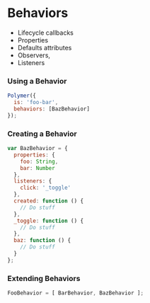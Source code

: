 # Behaviors

- Lifecycle callbacks
- Properties
- Defaults attributes
- Observers,
- Listeners

### Using a Behavior

```js
Polymer({
  is: 'foo-bar',
  behaviors: [BazBehavior]
});
```

### Creating a Behavior

```js
var BazBehavior = {
  properties: {
    foo: String,
    bar: Number
  },
  listeners: {
    click: '_toggle'
  },
  created: function () {
    // Do stuff
  },
  _toggle: function () {
    // Do stuff
  },
  baz: function () {
    // Do stuff
  }
};
```

### Extending Behaviors

```js
FooBehavior = [ BarBehavior, BazBehavior ];
```

